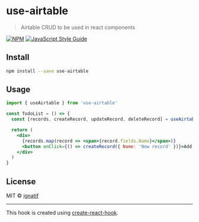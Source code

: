 # use-airtable

> Airtable CRUD to be used in react components

[![NPM](https://img.shields.io/npm/v/use-airtable.svg)](https://www.npmjs.com/package/use-airtable) [![JavaScript Style Guide](https://img.shields.io/badge/code_style-standard-brightgreen.svg)](https://standardjs.com)

## Install

```bash
npm install --save use-airtable
```

## Usage

```jsx
import { useAirtable } from 'use-airtable'

const TodoList = () => {
  const [records, createRecord, updateRecord, deleteRecord] = useAirtable('Tasks', AIRTABLE_API_KEY, TABLE_BASE_ID)

  return (
    <div>
      {records.map(record => <span>{record.fields.Name}</span>)}
      <button onClick={() => createRecord({ Name: 'New record' })}>Add record</button>
    </div>
  )
}
```

## License

MIT © [ignatif](https://github.com/ignatif)

---

This hook is created using [create-react-hook](https://github.com/hermanya/create-react-hook).
